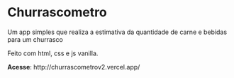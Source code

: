 # Churrascometro
<p>Um app simples que realiza a estimativa da quantidade de carne e bebidas para um churrasco</p>
<p>Feito com html, css e js vanilla.</p>
<strong>Acesse</strong>: http://churrascometrov2.vercel.app/
